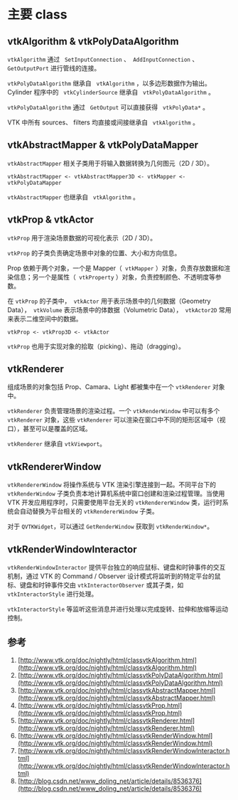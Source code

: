 # 主要 class

## vtkAlgorithm & vtkPolyDataAlgorithm

```vtkAlgorithm``` 通过 ```
SetInputConnection```
、```
AddInputConnection```
、```
GetOutputPort```
 进行管线的连接。

 ```vtkPolyDataAlgorithm``` 继承自 ```
vtkAlgorithm```
，以多边形数据作为输出。Cylinder 程序中的 ```
vtkCylinderSource```
 继承自 ```
vtkPolyDataAlgorithm```
。

```vtkPolyDataAlgorithm``` 通过 ```
GetOutput```
 可以直接获得 ```
vtkPolyData*```
。

VTK 中所有 sources、 filters 均直接或间接继承自 ```
vtkAlgorithm```
。

## vtkAbstractMapper & vtkPolyDataMapper

```vtkAbstractMapper``` 相关子类用于将输入数据转换为几何图元（2D / 3D）。

```
vtkAbstractMapper <- vtkAbstractMapper3D <- vtkMapper <- vtkPolyDataMapper
```

```vtkAbstractMapper``` 也继承自 ```
vtkAlgorithm```
。

## vtkProp & vtkActor

```vtkProp``` 用于渲染场景数据的可视化表示（2D / 3D）。

```vtkProp``` 的子类负责确定场景中对象的位置、大小和方向信息。

Prop 依赖于两个对象，一个是 Mapper（```
vtkMapper```
）对象，负责存放数据和渲染信息；另一个是属性（```
vtkProperty```
）对象，负责控制颜色、不透明度等参数。

在 ```vtkProp``` 的子类中，```
vtkActor```
 用于表示场景中的几何数据（Geometry Data），```
vtkVolume```
 表示场景中的体数据（Volumetric Data），```
vtkActor2D```
 常用来表示二维空间中的数据。

 ```
 vtkProp <- vtkProp3D <- vtkActor
 ```

```vtkProp``` 也用于实现对象的拾取（picking）、拖动（dragging）。

## vtkRenderer

组成场景的对象包括 Prop、Camara、Light 都被集中在一个 ```vtkRenderer```
 对象中。

```vtkRenderer``` 负责管理场景的渲染过程。一个 ```vtkRenderWindow```
 中可以有多个 ```vtkRenderer``` 对象，这些 ```vtkRenderer``` 可以渲染在窗口中不同的矩形区域中（视口），甚至可以是覆盖的区域。

```vtkRenderer``` 继承自 ```vtkViewport```。

## vtkRendererWindow

```vtkRendererWindow``` 将操作系统与 VTK 渲染引擎连接到一起。不同平台下的 ```vtkRenderWindow``` 子类负责本地计算机系统中窗口创建和渲染过程管理。当使用 VTK 开发应用程序时，只需要使用平台无关的 ```vtkRendererWindow``` 类，运行时系统会自动替换为平台相关的 ```vtkRendererWindow``` 子类。

对于 ```QVTKWidget```，可以通过 ```GetRenderWindow``` 获取到 ```vtkRenderWindow*```。

## vtkRenderWindowInteractor

```vtkRenderWindowInteractor``` 提供平台独立的响应鼠标、键盘和时钟事件的交互机制，通过 VTK 的 Command / Observer 设计模式将监听到的特定平台的鼠标、键盘和时钟事件交由 ```vtkInteractorObserver``` 或其子类，如 ```vtkInteractorStyle``` 进行处理。

```vtkInteractorStyle``` 等监听这些消息并进行处理以完成旋转、拉伸和放缩等运动控制。

## 参考

1. [http://www.vtk.org/doc/nightly/html/classvtkAlgorithm.html](http://www.vtk.org/doc/nightly/html/classvtkAlgorithm.html)
2. [http://www.vtk.org/doc/nightly/html/classvtkPolyDataAlgorithm.html](http://www.vtk.org/doc/nightly/html/classvtkPolyDataAlgorithm.html)
3. [http://www.vtk.org/doc/nightly/html/classvtkAbstractMapper.html](http://www.vtk.org/doc/nightly/html/classvtkAbstractMapper.html)
4. [http://www.vtk.org/doc/nightly/html/classvtkProp.html](http://www.vtk.org/doc/nightly/html/classvtkProp.html)
5. [http://www.vtk.org/doc/nightly/html/classvtkRenderer.html](http://www.vtk.org/doc/nightly/html/classvtkRenderer.html)
6. [http://www.vtk.org/doc/nightly/html/classvtkRenderWindow.html](http://www.vtk.org/doc/nightly/html/classvtkRenderWindow.html)
7. [http://www.vtk.org/doc/nightly/html/classvtkRenderWindowInteractor.html](http://www.vtk.org/doc/nightly/html/classvtkRenderWindowInteractor.html)
8. [http://blog.csdn.net/www_doling_net/article/details/8536376](http://blog.csdn.net/www_doling_net/article/details/8536376)




